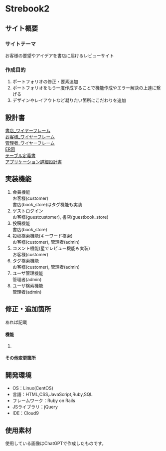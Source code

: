# Strebook2

## サイト概要
### サイトテーマ
お客様の要望やアイデアを書店に届けるレビューサイト

### 作成目的
1. ポートフォリオの修正・要素追加
2. ポートフォリオをもう一度作成することで機能作成やエラー解決の上達に繋げる
3. デザインやレイアウトなど凝りたい箇所にこだわりを追加

## 設計書
[書店_ワイヤーフレーム]()<br>
[お客様_ワイヤーフレーム]()<br>
[管理者_ワイヤーフレーム]()<br>
[ER図]()<br>
[テーブル定義書]()<br>
[アプリケーション詳細設計書]()

## 実装機能
1. 会員機能<br>
お客様(customer)<br>
書店(book_store)はタグ機能も実装
2. ゲストログイン<br>
お客様(guestcustomer), 書店(guestbook_store)
3. 投稿機能<br>
書店(book_store)
4. 投稿検索機能(キーワード検索)<br>
お客様(customer), 管理者(admin)
5. コメント機能(星でレビュー機能も実装)<br>
お客様(customer)
6. タグ検索機能<br>
お客様(customer), 管理者(admin)
7. ユーザ管理機能<br>
管理者(admin)
8. ユーザ検索機能<br>
管理者(admin)

## 修正・追加箇所
あれば記載
#### 機能
1. 

#### その他変更箇所

## 開発環境
- OS：Linux(CentOS)
- 言語：HTML,CSS,JavaScript,Ruby,SQL
- フレームワーク：Ruby on Rails
- JSライブラリ：jQuery
- IDE：Cloud9

## 使用素材
使用している画像はChatGPTで作成したものです。
